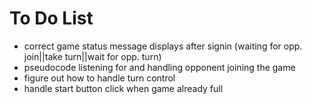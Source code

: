 # To Do List

* correct game status message displays after signin (waiting for opp. 
  join||take turn||wait for opp. turn)
* pseudocode listening for and handling opponent joining the game
* figure out how to handle turn control
* handle start button click when game already full